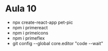 # Aula 10
- npx create-react-app pet-pic
- npm i primereact
- npm i primeicons
- npm i primeflex
- git config --global core.editor "code --wait"